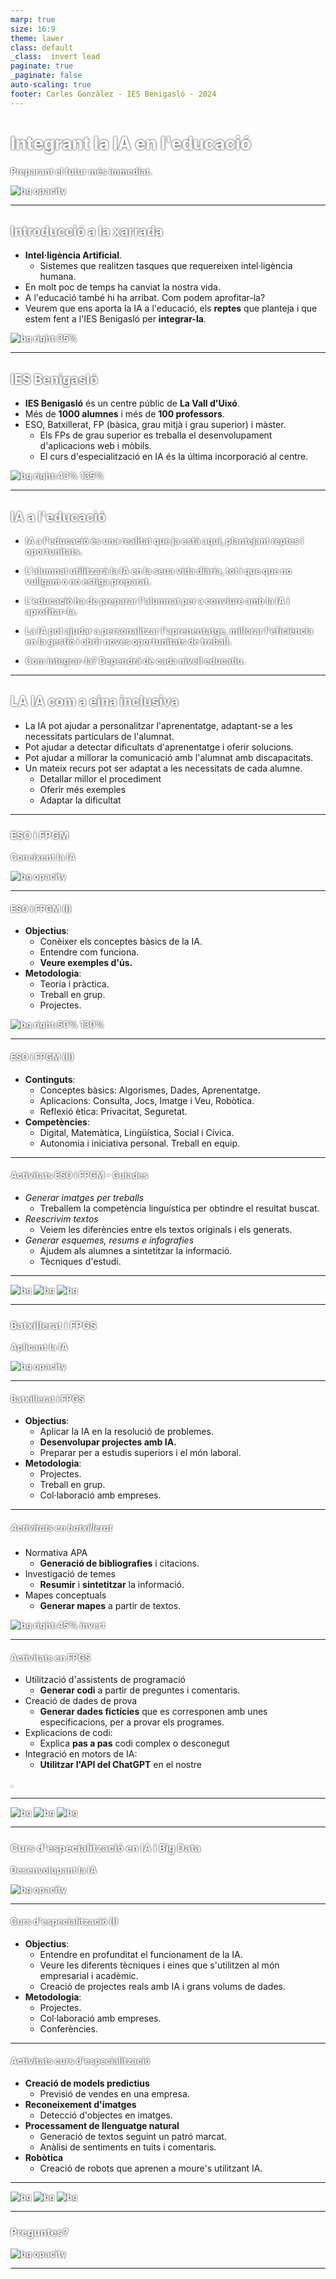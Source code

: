```yaml
---
marp: true
size: 16:9
theme: lawer
class: default
_class:  invert lead
paginate: true
_paginate: false
auto-scaling: true
footer: Carles Gonzàlez - IES Benigasló - 2024
---
```


<style scoped>
h1, p {
  color: #FFFFFF;
  font-weight: 800;
  text-shadow:
    0px 0px 3px #000000;
}
</style>

# Integrant la IA en l'educació

Preparant el futur més immediat.

![bg opacity](apunts/images/8-ways-to-help-ensure-your-companys-ai-is-ethical.jpg)

---

<style scoped>section { font-size:31px; }</style>

## Introducció a la xarrada

- **Intel·ligència Artificial**.
    - Sistemes que realitzen tasques que requereixen intel·ligència humana.
- En molt poc de temps ha canviat la nostra vida.
- A l'educació també hi ha arribat. Com podem aprofitar-la?
- Veurem que ens aporta la IA a l'educació, els **reptes** que planteja i que estem fent a l'IES Benigasló per **integrar-la**.

![bg right:35%](apunts/images/toy_robot.jpg)

---

<style scoped>section { font-size:30px; }</style>

## IES Benigasló

- **IES Benigasló** és un centre públic de **La Vall d'Uixó**.
- Més de **1000 alumnes** i més de **100 professors**.
- ESO, Batxillerat, FP (bàsica, grau mitjà i grau superior) i màster.
    - Els FPs de grau superior es treballa el desenvolupament d'aplicacions web i mòbils.
    - El curs d'especialització en IA és la última incorporació al centre.

![bg right:43% 135%](apunts/images/benigaslo.png)

---

<style scoped>section { font-size:33px; }</style>

## IA a l'educació

- **IA** a l'educació és una realitat que ja està aquí, plantejant reptes i oportunitats.
- L'alumnat utilitzarà la IA en la seua vida diària, tot i que que no vullgam o no estiga preparat.
- L'educació ha de preparar l'alumnat per a conviure amb la IA i aprofitar-la.
- La IA pot ajudar a personalitzar l'aprenentatge, millorar l'eficiència en la gestió i obrir noves oportunitats de treball.

- **Com integrar-la?** Dependrá de cada nivell educatiu.

---

<style scoped>section { font-size:32px; }</style>

## LA IA com a eina inclusiva

- La IA pot ajudar a personalitzar l'aprenentatge, adaptant-se a les necessitats particulars de l'alumnat.
- Pot ajudar a detectar dificultats d'aprenentatge i oferir solucions.
- Pot ajudar a millorar la comunicació amb l'alumnat amb discapacitats.
- Un mateix recurs pot ser adaptat a les necessitats de cada alumne.
    - Detallar millor el procediment
    - Oferir més exemples
    - Adaptar la dificultat

---

<!--
_class:  invert lead
-->

<style scoped>
h1, h2, h3, h4, h5, h6, p {
  color: #FFFFFF;
  font-weight: 800;
  text-shadow:
    0px 0px 3px #000000;
}
</style>

### ESO i FPGM

Coneixent la IA

![bg opacity](apunts/images/2n_smix.jpeg)

---
<style scoped>section { font-size:33px; }</style>

#### ESO i FPGM (I)

- **Objectius**:
    - Conèixer els conceptes bàsics de la IA.
    - Entendre com funciona.
    - **Veure exemples d'ús.**
- **Metodologia**:
    - Teoria i pràctica.
    - Treball en grup.
    - Projectes.

![bg right:50% 130%](apunts/images/ml_4_kids.png)

---

#### ESO i FPGM (II)

- **Continguts**:
    - Conceptes bàsics: Algorismes, Dades, Aprenentatge.
    - Aplicacions: Consulta, Jocs, Imatge i Veu, Robòtica.
    - Reflexió ètica: Privacitat, Seguretat.
- **Competències**:
    - Digital, Matemàtica, Lingüística, Social i Cívica.
    - Autonomia i iniciativa personal. Treball en equip.

---

#### Activitats ESO i FPGM - Guiades

- _Generar imatges per treballs_
    - Treballem la competència linguística per obtindre el resultat buscat.
- _Reescrivim textos_
    - Veiem les diferències entre els textos originals i els generats.
- _Generar esquemes, resums e infografies_
    - Ajudem als alumnes a sintetitzar la informació.
    - Tècniques d'estudi.

---

![bg](apunts/images/romans_informal.png)
![bg](apunts/images/romanos.jpeg)
![bg](apunts/images/text_romans.png)

---
<!--
_class:  invert lead
-->

<style scoped>
h1, h2, h3, h4, h5, h6, p {
  color: #FFFFFF;
  font-weight: 800;
  text-shadow:
    0px 0px 3px #000000;
}
</style>

### Batxillerat i FPGS

Aplicant la IA

![bg opacity](apunts/images/nestor.jpeg)

---


#### Batxillerat i FPGS

- **Objectius**:
    - Aplicar la IA en la resolució de problemes.
    - **Desenvolupar projectes amb IA.**
    - Preparar per a estudis superiors i el món laboral.
- **Metodologia**:
    - Projectes.
    - Treball en grup.
    - Col·laboració amb empreses.


---

##### Activitats en batxillerat

- Normativa APA
    - **Generació de bibliografies** i citacions.
- Investigació de temes
    - **Resumir** i **sintetitzar** la informació.
- Mapes conceptuals
    - **Generar mapes** a partir de textos.

![bg right:45% invert](apunts/images/esquema.png)

---

#### Activitats en FPGS

- Utilització d'assistents de programació
    - **Generar codi** a partir de preguntes i comentaris.
- Creació de dades de prova
    - **Generar dades fictícies** que es corresponen amb unes especificacions, per a provar els programes.
- Explicacions de codi:
    - Explica **pas a pas** codi complex o desconegut
- Integració en motors de IA:
    - **Utilitzar l'API del ChatGPT** en el nostre <style scoped>section { font-size:32px; }</style>

.

---
![bg](apunts/images/copilot_genera.png)
![bg](apunts/images/ChatGPT-API-1.png)
![bg](apunts/images/pas_a_pas.png)

---

<!--
_class:  invert lead
-->

<style scoped>
h1, h2, h3, h4, h5, h6, p {
  color: #FFFFFF;
  font-weight: 800;
  text-shadow:
    0px 0px 3px #000000;
}
</style>

### Curs d'especialització en IA i Big Data

Desenvolupant la IA

![bg opacity](apunts/images/ia.jpg)

---

#### Curs d'especialització (I)

- **Objectius**:
    - Entendre en profunditat el funcionament de la IA.
    - Veure les diferents tècniques i eines que s'utilitzen al món empresarial i acadèmic.
    - Creació de projectes reals amb IA i grans volums de dades.
- **Metodologia**:
    - Projectes.
    - Col·laboració amb empreses.
    - Conferències.

---

<style scoped>section { font-size:33px; }</style>

#### Activitats curs d'especialització

- **Creació de models predictius**
    - Previsió de vendes en una empresa.
- **Reconeixement d'imatges**
    - Detecció d'objectes en imatges.
- **Processament de llenguatge natural**
    - Generació de textos seguint un patró marcat.
    - Anàlisi de sentiments en tuits i comentaris.
- **Robòtica**
    - Creació de robots que aprenen a moure's utilitzant IA.

---

![bg](apunts/images/housing.jpg)
![bg](apunts/images/visio_artificial.png)
![bg](apunts/images/robot.jpg)

---

<!--
_class:  invert lead
-->

<style scoped>
h1, h2, h3, h4, h5, h6, p {
  color: #FFFFFF;
  font-weight: 800;
  text-shadow:
    0px 0px 3px #000000;
}
</style>

### Preguntes?

![bg opacity](apunts/images/preguntes.png)

---